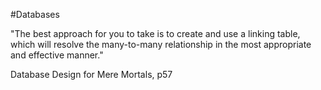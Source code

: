 #Databases 

"The best approach for you to take is to create and use a linking table, which will resolve the many-to-many relationship in the most appropriate and effective manner."

Database Design for Mere Mortals, p57